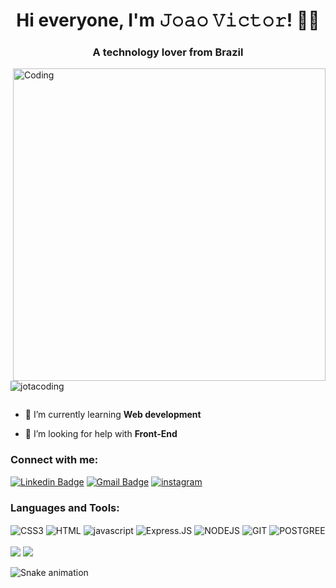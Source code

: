 
<h1 align="center">Hi everyone, I'm 𝙹𝚘𝚊𝚘 𝚅𝚒𝚌𝚝𝚘𝚛! 👨‍💻</h1>
<h3 align="center">A technology lover from Brazil</h3>
<img align="right" alt="Coding" width="500" src="https://lh3.googleusercontent.com/NqvSAAjHHW9TCFwET4LcXcpJ4fjIGbi8_SKg65M1fLbxfi2pJjzAB7Si7iGrpgPZM9BWUNb8uZTCVo1COknv6MyCSQ_22VuNyr1Cs7U6LMSGZ-_hCf-4YdXAAfdxStYZzRpVZYcywMOF38HQ7TAbn80qagxVSF54ORt9FSz8vVxxvgWS4gsoyMqFiiCoxzyC18yPWenDNDjLXK3szebXHP-xI_lj7UAV0Mko3w55PHv5lyrKXxgRXbr-X61fHbX4NMlliIOUAORRpqQ0y7dMjPLmfZPsMLYQwpZNP4gM3ntuvSSZGGu8jYUCnMmXNSfLZA-4jaTfKDY9ox40BbTSp_RCmmWlbvlSjD1H6XYv08aD2B4IQuotUY87u9ynF9n7bBOwboRZvwf9ClA1WKTcmh06dFphm8aAzt49w7OECJ99ivjarfIGag9gCyAWf8vCNiW39OIOBHQWzl-48fcZirPvfex0WZbuz6rMMad6Ni-rBnfnkJl0K-4puCZI-krWuAkQIbkO3tNPs5VbSDWyTLEK1sssg1D7xY2p50RtRcFrJTFyfruZ1PK60hpQGlnu6w7s3WzvbBwOpHuXMt37kPzugCodZijhslgkIMCJRW2B_CyNXuP3r3l6Sj5XnaJnRbkmiKIx18PgB6MQ0bfiekV-jMM-AB_lPtxeH-WrqjxOgz32XLNDO7eaUuygMNbmj4PLsmqNFEm6s2DZie3kfE5SudEb0y4tI35cBG3J3EMH5XEYATRmVMwRq0vzgrx5h4PrwIpRloc9a9zcSp6de_Bomi1KLBcd_sg=s649-no?authuser=0">

<p align="left"> <img src="https://komarev.com/ghpvc/?username=jotacoding&label=Profile%20views&color=0e75b6&style=flat" alt="jotacoding" /> </p>

<p align="left"> <a href="https://twitter.com/" target="blank"><img src="https://img.shields.io/twitter/follow/?logo=twitter&style=for-the-badge" alt="" /></a> </p>

- 🌱 I’m currently learning **Web development**

- 🤝 I’m looking for help with **Front-End**

<h3 align="left">Connect with me:</h3>
<p align="left">

  
[![Linkedin Badge](https://img.shields.io/badge/-João-blue?style=flat-square&logo=Linkedin&logoColor=white&link=https://www.linkedin.com/in/joao-victor-cavalcante-silva/)](https://www.linkedin.com/in/joao-victor-cavalcante-silva/)
[![Gmail Badge](https://img.shields.io/badge/-jvc881@gmail.com-c14438?style=flat-square&logo=Gmail&logoColor=white&link=mailto:jvc881@gmail.com)](mailto:jvc881@gmail.com)
[![instagram](https://img.shields.io/badge/Instagram-E4405F?style=flat-square&logo=instagram&logoColor=white)](https://www.instagram.com/_cavalcante_/)
</p>


<h3 align="left">Languages and Tools:</h3>
<div style="display: inline_block">
  <img align="center" alt="CSS3" src="https://img.shields.io/badge/CSS-239120?&style=for-the-badge&logo=css3&color=190321&logoColor=cyan" />
  <img align="center" alt="HTML" src="https://img.shields.io/badge/HTML5-E34F26?style=for-the-badge&logo=html5&color=190321&logoColor=orange" />
  <img align="center" alt="javascript" src="https://img.shields.io/badge/JavaScript-323330?style=for-the-badge&logo=javascript&color=190321" />
  <img align="center" alt="Express.JS" src="https://img.shields.io/badge/express.js-%23404d59.svg?style=for-the-badge&logo=express&color=190321&logoColor=%2361DAFB" />
  <img align="center" alt="NODEJS" src="https://img.shields.io/badge/Node.js-43853D?style=for-the-badge&logo=node.js&color=190321&logoColor=green" />
  <img align="center" alt="GIT" src="https://img.shields.io/badge/git-%23F05033.svg?style=for-the-badge&logo=git&color=190321&logoColor=orange" />
  <img align="center" alt="POSTGREE" SRC="https://img.shields.io/badge/PostgreSQL-316192?style=for-the-badge&logo=postgresql&color=190321&logoColor=white" />
  <br></br>

<img widht="700em" src="https://github-readme-stats.vercel.app/api?username=jotacoding&show_icons=true&theme=dracula&include_all_commits=true&count_private=true"/>
  <img widht="700em" src="https://github-readme-stats.vercel.app/api/top-langs/?username=jotacoding&layout=compact&langs_count=7&theme=dracula"/>
</div>



![Snake animation](https://github.com/jotacoding/codethi/blob/output/github-contribution-grid-snake.svg)

